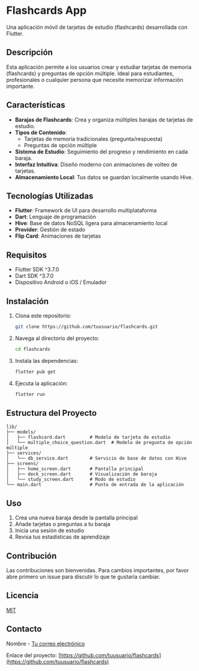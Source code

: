 # Flashcards App

Una aplicación móvil de tarjetas de estudio (flashcards) desarrollada con Flutter.

## Descripción

Esta aplicación permite a los usuarios crear y estudiar tarjetas de memoria (flashcards) y preguntas de opción múltiple. Ideal para estudiantes, profesionales o cualquier persona que necesite memorizar información importante.

## Características

- **Barajas de Flashcards**: Crea y organiza múltiples barajas de tarjetas de estudio.
- **Tipos de Contenido**:
  - Tarjetas de memoria tradicionales (pregunta/respuesta)
  - Preguntas de opción múltiple
- **Sistema de Estudio**: Seguimiento del progreso y rendimiento en cada baraja.
- **Interfaz Intuitiva**: Diseño moderno con animaciones de volteo de tarjetas.
- **Almacenamiento Local**: Tus datos se guardan localmente usando Hive.

## Tecnologías Utilizadas

- **Flutter**: Framework de UI para desarrollo multiplataforma
- **Dart**: Lenguaje de programación
- **Hive**: Base de datos NoSQL ligera para almacenamiento local
- **Provider**: Gestión de estado
- **Flip Card**: Animaciones de tarjetas

## Requisitos

- Flutter SDK ^3.7.0
- Dart SDK ^3.7.0
- Dispositivo Android o iOS / Emulador

## Instalación

1. Clona este repositorio:
   ```bash
   git clone https://github.com/tuusuario/flashcards.git
   ```

2. Navega al directorio del proyecto:
   ```bash
   cd flashcards
   ```

3. Instala las dependencias:
   ```bash
   flutter pub get
   ```

4. Ejecuta la aplicación:
   ```bash
   flutter run
   ```

## Estructura del Proyecto

```
lib/
├── models/
│   ├── flashcard.dart         # Modelo de tarjeta de estudio
│   └── multiple_choice_question.dart  # Modelo de pregunta de opción múltiple
├── services/
│   └── db_service.dart        # Servicio de base de datos con Hive
├── screens/
│   ├── home_screen.dart       # Pantalla principal
│   ├── deck_screen.dart       # Visualización de baraja
│   └── study_screen.dart      # Modo de estudio
└── main.dart                  # Punto de entrada de la aplicación
```

## Uso

1. Crea una nueva baraja desde la pantalla principal
2. Añade tarjetas o preguntas a tu baraja
3. Inicia una sesión de estudio
4. Revisa tus estadísticas de aprendizaje

## Contribución

Las contribuciones son bienvenidas. Para cambios importantes, por favor abre primero un issue para discutir lo que te gustaría cambiar.

## Licencia

[MIT](https://choosealicense.com/licenses/mit/)

## Contacto

Nombre - [Tu correo electrónico](mailto:tu@email.com)

Enlace del proyecto: [https://github.com/tuusuario/flashcards](https://github.com/tuusuario/flashcards)
